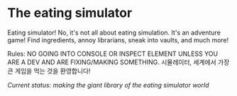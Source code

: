 # The eating simulator
Eating simulator! No, it's not all about eating simulation. It's an adventure game! Find ingredients, annoy librarians, sneak into vaults, and much more!

Rules: NO GOING INTO CONSOLE OR INSPECT ELEMENT UNLESS YOU ARE A DEV AND ARE FIXING/MAKING SOMETHING.
시뮬레이터, 세계에서 가장 큰 게임을 먹는 것을 환영합니다!

_Current status: making the giant library of the eating simulator world_
